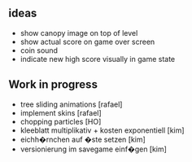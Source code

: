 ## ideas
- show canopy image on top of level
- show actual score on game over screen
- coin sound
- indicate new high score visually in game state

## Work in progress
- tree sliding animations [rafael]
- implement skins [rafael]
- chopping particles [HO]
- kleeblatt multiplikativ + kosten exponentiell [kim]
- eichh�rnchen auf �ste setzen [kim]
- versionierung im savegame einf�gen [kim]
